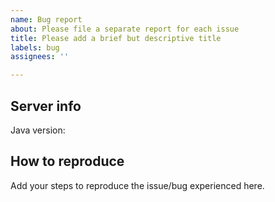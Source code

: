 ```yaml
---
name: Bug report
about: Please file a separate report for each issue
title: Please add a brief but descriptive title
labels: bug
assignees: ''

---
```


## Server info
Java version:

## How to reproduce
Add your steps to reproduce the issue/bug experienced here.

